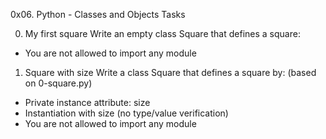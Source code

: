 0x06. Python - Classes and Objects
Tasks

0. My first square
Write an empty class Square that defines a square:
  * You are not allowed to import any module

1. Square with size
Write a class Square that defines a square by: (based on 0-square.py)
  * Private instance attribute: size
  * Instantiation with size (no type/value verification)
  * You are not allowed to import any module
